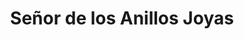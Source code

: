 ---
title: "Señor de los Anillos Joyas"
url: /ciudad-del-este/senor-de-los-anillos-joyas/
shop: Schmuck
---